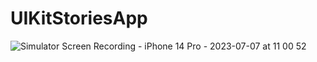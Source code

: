 # UIKitStoriesApp
![Simulator Screen Recording - iPhone 14 Pro - 2023-07-07 at 11 00 52](https://github.com/gautamswostik/UIKitStoriesApp/assets/52479279/9570c3a3-d920-4509-b6a5-e7da9e7cb137)

